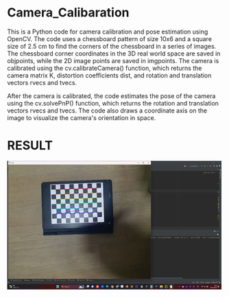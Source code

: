# Camera_Calibaration
This is a Python code for camera calibration and pose estimation using OpenCV. The code uses a chessboard pattern of size 10x6 and a square size of 2.5 cm to find the corners of the chessboard in a series of images. The chessboard corner coordinates in the 3D real world space are saved in objpoints, while the 2D image points are saved in imgpoints. The camera is calibrated using the cv.calibrateCamera() function, which returns the camera matrix K, distortion coefficients dist, and rotation and translation vectors rvecs and tvecs.

After the camera is calibrated, the code estimates the pose of the camera using the cv.solvePnP() function, which returns the rotation and translation vectors rvecs and tvecs. The code also draws a coordinate axis on the image to visualize the camera's orientation in space.

# RESULT
<img src="https://github.com/asadbek002/Camera_Calibaration/blob/master/result_screenshot.jpg" width="500" height="300">
